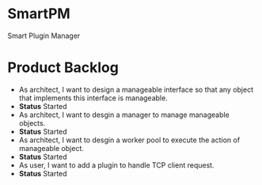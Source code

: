 SmartPM
=======

Smart Plugin Manager

Product Backlog
===============
* As architect, I want to design a manageable interface so that any object that implements this interface is manageable. 
 * <b>Status</b> Started
* As architect, I want to desgin a manager to manage manageable objects.
 * <b>Status</b> Started
* As architect, I want to desgin a worker pool to execute the action of manageable object.
 * <b>Status</b> Started
* As user, I want to add a plugin to handle TCP client request.
 * <b>Status</b> Started

